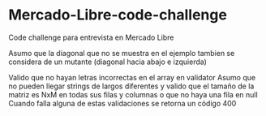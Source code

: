 # Mercado-Libre-code-challenge
Code challenge para entrevista en Mercado Libre

Asumo que la diagonal que no se muestra en el ejemplo tambien se considera de un mutante (diagonal hacia abajo e izquierda)

Valido que no hayan letras incorrectas en el array en validator
Asumo que no pueden llegar strings de largos diferentes y valido que el tamaño de la matriz es NxM en todas sus filas y columnas o que no haya una fila en null
Cuando falla alguna de estas validaciones se retorna un código 400
